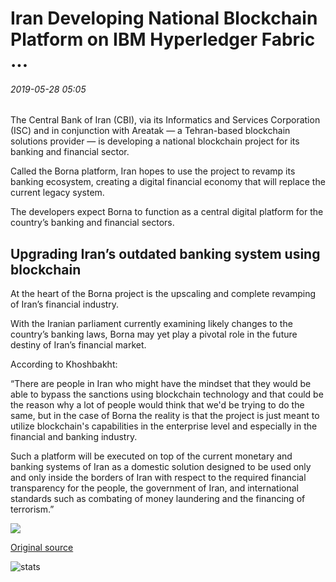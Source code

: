 # Iran Developing National Blockchain Platform on IBM Hyperledger Fabric ...

###### 2019-05-28 05:05

The Central Bank of Iran (CBI), via its Informatics and Services Corporation (ISC) and in conjunction with Areatak — a Tehran-based blockchain solutions provider — is developing a national blockchain project for its banking and financial sector.

Called the Borna platform, Iran hopes to use the project to revamp its banking ecosystem, creating a digital financial economy that will replace the current legacy system.

The developers expect Borna to function as a central digital platform for the country’s banking and financial sectors.

## Upgrading Iran’s outdated banking system using blockchain

At the heart of the Borna project is the upscaling and complete revamping of Iran’s financial industry.

With the Iranian parliament currently examining likely changes to the country’s banking laws, Borna may yet play a pivotal role in the future destiny of Iran’s financial market.

According to Khoshbakht:

“There are people in Iran who might have the mindset that they would be able to bypass the sanctions using blockchain technology and that could be the reason why a lot of people would think that we'd be trying to do the same, but in the case of Borna the reality is that the project is just meant to utilize blockchain's capabilities in the enterprise level and especially in the financial and banking industry.

Such a platform will be executed on top of the current monetary and banking systems of Iran as a domestic solution designed to be used only and only inside the borders of Iran with respect to the required financial transparency for the people, the government of Iran, and international standards such as combating of money laundering and the financing of terrorism.”

![](https://s3.cointelegraph.com/storage/uploads/view/e69cca97c201b9f080feb399727b26f3.png)

[Original source](https://cointelegraph.com/news/iran-developing-national-blockchain-platform-on-ibm-hyperledger-fabric)

![stats](https://c.statcounter.com/11760860/0/a89fa40b/1/ "stats")